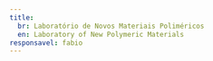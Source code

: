 ```yaml
---
title:
  br: Laboratório de Novos Materiais Poliméricos
  en: Laboratory of New Polymeric Materials
responsavel: fabio
---
```

